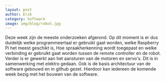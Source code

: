 ```yaml
---
layout: post
author: Erik
category: Software
image: img/blog/robot.jpg
---
```

Deze week zijn de meeste onderzoeken afgerond. Op dit moment is er dus duidelijk welke programmeertaal er gebruikt gaat
worden, welke Raspberry Pi het meest geschikt is, Hoe spraakherkenning wordt toegepast en welke verbinding er gebruikt
gaat worden tussen de remote controller en de robot. Verder is er gewerkt aan het aansturen van de motoren en servo's. Dit
is in samenwerking met elektro gedaan. Ook is de basis architectuur van de software gebouwd en in github gezet. Hierdoor
kan iedereen de komende week bezig met het bouwen van de software.
